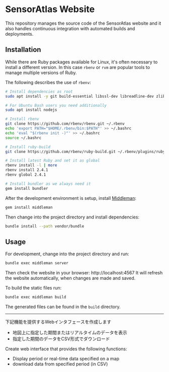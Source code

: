 # SensorAtlas Website

This repository manages the source code of the SensorAtlas website and it also
handles continuous integration with automated builds and deployments.

## Installation

While there are Ruby packages available for Linux, it's often necessary to
install a different version. In this case `rbenv` or `rvm` are popular tools to
manage multiple versions of Ruby.

The following describes the use of `rbenv`:

```bash
# Install dependencies as root
sudo apt install -y git build-essential libssl-dev libreadline-dev zlib1g-dev

# For Ubuntu Bash users you need additionally
sudo apt install nodejs

# Install rbenv
git clone https://github.com/rbenv/rbenv.git ~/.rbenv
echo 'export PATH="$HOME/.rbenv/bin:$PATH"' >> ~/.bashrc
echo 'eval "$(rbenv init -)"' >> ~/.bashrc
source ~/.bashrc

# Install ruby-build
git clone https://github.com/rbenv/ruby-build.git ~/.rbenv/plugins/ruby-build

# Install latest Ruby and set it as global
rbenv install -l | more
rbenv install 2.4.1
rbenv global 2.4.1

# Install bundler as we always need it
gem install bundler
```

After the development environment is setup, install
[Middleman](https://middlemanapp.com):

```bash
gem install middleman
```

Then change into the project directory and install dependencies:

```bash
bundle install --path vendor/bundle
```

## Usage

For development, change into the project directory and run:

```bash
bundle exec middleman server
```

Then check the website in your browser: http://localhost:4567 It will refresh
the website automatically, when changes are made and saved.

To build the static files run:

```bash
bundle exec middleman build
```

The generated files can be found in the `build` directory.

---

下記機能を提供するWebインタフェースを作成します

- 地図上に指定した期間またはリアルタイムのデータを表示
- 指定した期間のデータをCSV形式でダウンロード

Create web interface that provides the following functions:

- Display period or real-time data specified on a map
- download data from specified period (in CSV)
